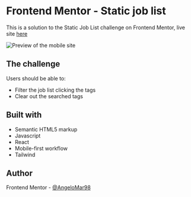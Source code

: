 # Frontend Mentor - Static job list

This is a solution to the Static Job List challenge on Frontend Mentor, live site [here](https://mentor-challenge-19.vercel.app/)

![Preview of the mobile site](https://i.imgur.com/YJLlVNJ.png)


## The challenge

Users should be able to:

- Filter the job list clicking the tags
- Clear out the searched tags

## Built with

  - Semantic HTML5 markup
  - Javascript
  - React
  - Mobile-first workflow
  - Tailwind

## Author
Frontend Mentor - [@AngeloMar98](https://www.frontendmentor.io/profile/AngeloMar98)
